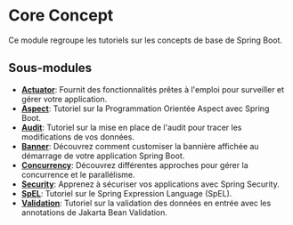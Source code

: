 # Core Concept

Ce module regroupe les tutoriels sur les concepts de base de Spring Boot.

## Sous-modules

- [**Actuator**](./actuator-tutorial/): Fournit des fonctionnalités prêtes à l'emploi pour surveiller et gérer votre application.
- [**Aspect**](./aspect-tutorial/README.md): Tutoriel sur la Programmation Orientée Aspect avec Spring Boot.
- [**Audit**](./audit-tutorial/README.md): Tutoriel sur la mise en place de l'audit pour tracer les modifications de vos données.
- [**Banner**](./banner-tutorial/README.md): Découvrez comment customiser la bannière affichée au démarrage de votre application Spring Boot.
- [**Concurrency**](./concurrency-tutorial/README.md): Découvrez différentes approches pour gérer la concurrence et le parallélisme.
- [**Security**](./security-tutorial/README.md): Apprenez à sécuriser vos applications avec Spring Security.
- [**SpEL**](./spel-tutorial/README.md): Tutoriel sur le Spring Expression Language (SpEL).
- [**Validation**](./validation-tutorial/README.md): Tutoriel sur la validation des données en entrée avec les annotations de Jakarta Bean Validation.

